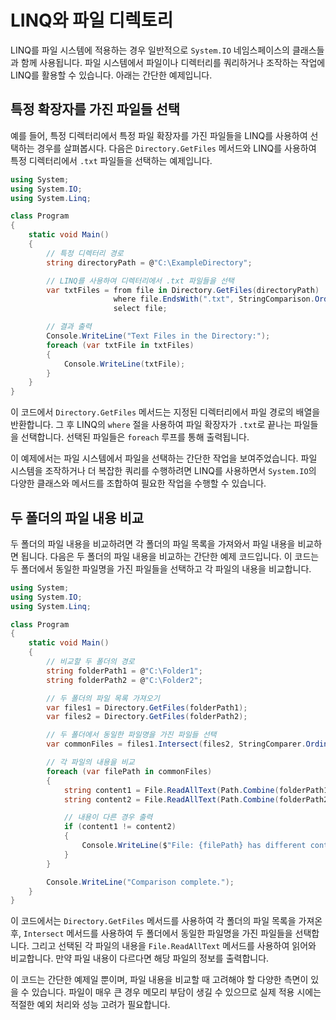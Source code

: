 # LINQ와 파일 디렉토리

LINQ를 파일 시스템에 적용하는 경우 일반적으로 `System.IO` 네임스페이스의 클래스들과 함께 사용됩니다. 파일 시스템에서 파일이나 디렉터리를 쿼리하거나 조작하는 작업에 LINQ를 활용할 수 있습니다. 아래는 간단한 예제입니다.

## 특정 확장자를 가진 파일들 선택

예를 들어, 특정 디렉터리에서 특정 파일 확장자를 가진 파일들을 LINQ를 사용하여 선택하는 경우를 살펴봅시다. 다음은 `Directory.GetFiles` 메서드와 LINQ를 사용하여 특정 디렉터리에서 `.txt` 파일들을 선택하는 예제입니다.

```csharp
using System;
using System.IO;
using System.Linq;

class Program
{
    static void Main()
    {
        // 특정 디렉터리 경로
        string directoryPath = @"C:\ExampleDirectory";

        // LINQ를 사용하여 디렉터리에서 .txt 파일들을 선택
        var txtFiles = from file in Directory.GetFiles(directoryPath)
                       where file.EndsWith(".txt", StringComparison.OrdinalIgnoreCase)
                       select file;

        // 결과 출력
        Console.WriteLine("Text Files in the Directory:");
        foreach (var txtFile in txtFiles)
        {
            Console.WriteLine(txtFile);
        }
    }
}
```

이 코드에서 `Directory.GetFiles` 메서드는 지정된 디렉터리에서 파일 경로의 배열을 반환합니다. 그 후 LINQ의 `where` 절을 사용하여 파일 확장자가 `.txt`로 끝나는 파일들을 선택합니다. 선택된 파일들은 `foreach` 루프를 통해 출력됩니다.

이 예제에서는 파일 시스템에서 파일을 선택하는 간단한 작업을 보여주었습니다. 파일 시스템을 조작하거나 더 복잡한 쿼리를 수행하려면 LINQ를 사용하면서 `System.IO`의 다양한 클래스와 메서드를 조합하여 필요한 작업을 수행할 수 있습니다.

## 두 폴더의 파일 내용 비교

두 폴더의 파일 내용을 비교하려면 각 폴더의 파일 목록을 가져와서 파일 내용을 비교하면 됩니다. 다음은 두 폴더의 파일 내용을 비교하는 간단한 예제 코드입니다. 이 코드는 두 폴더에서 동일한 파일명을 가진 파일들을 선택하고 각 파일의 내용을 비교합니다.

```csharp
using System;
using System.IO;
using System.Linq;

class Program
{
    static void Main()
    {
        // 비교할 두 폴더의 경로
        string folderPath1 = @"C:\Folder1";
        string folderPath2 = @"C:\Folder2";

        // 두 폴더의 파일 목록 가져오기
        var files1 = Directory.GetFiles(folderPath1);
        var files2 = Directory.GetFiles(folderPath2);

        // 두 폴더에서 동일한 파일명을 가진 파일들 선택
        var commonFiles = files1.Intersect(files2, StringComparer.OrdinalIgnoreCase);

        // 각 파일의 내용을 비교
        foreach (var filePath in commonFiles)
        {
            string content1 = File.ReadAllText(Path.Combine(folderPath1, filePath));
            string content2 = File.ReadAllText(Path.Combine(folderPath2, filePath));

            // 내용이 다른 경우 출력
            if (content1 != content2)
            {
                Console.WriteLine($"File: {filePath} has different content.");
            }
        }

        Console.WriteLine("Comparison complete.");
    }
}
```

이 코드에서는 `Directory.GetFiles` 메서드를 사용하여 각 폴더의 파일 목록을 가져온 후, `Intersect` 메서드를 사용하여 두 폴더에서 동일한 파일명을 가진 파일들을 선택합니다. 그리고 선택된 각 파일의 내용을 `File.ReadAllText` 메서드를 사용하여 읽어와 비교합니다. 만약 파일 내용이 다르다면 해당 파일의 정보를 출력합니다.

이 코드는 간단한 예제일 뿐이며, 파일 내용을 비교할 때 고려해야 할 다양한 측면이 있을 수 있습니다. 파일이 매우 큰 경우 메모리 부담이 생길 수 있으므로 실제 적용 시에는 적절한 예외 처리와 성능 고려가 필요합니다.